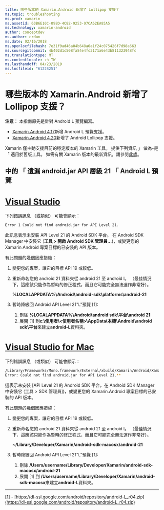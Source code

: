 ```yaml
---
title: 哪些版本的 Xamarin.Android 新增了 Lollipop 支援？
ms.topic: troubleshooting
ms.prod: xamarin
ms.assetid: 63B6E10C-098D-4C82-9253-07CA62EA85A5
ms.technology: xamarin-android
author: conceptdev
ms.author: crdun
ms.date: 02/16/2018
ms.openlocfilehash: 7e31f9ad46a04b648a6a1f24c075426f7d98a663
ms.sourcegitcommit: 4b402d1c508fa84e4fc3171a6e43b811323948fc
ms.translationtype: MT
ms.contentlocale: zh-TW
ms.lasthandoff: 04/23/2019
ms.locfileid: "61228251"
---
```

# <a name="what-version-of-xamarinandroid-added-lollipop-support"></a>哪些版本的 Xamarin.Android 新增了 Lollipop 支援？

**注意：** 本指南原先是針對 Android L 預覽編寫。

-   [Xamarin.Android 4.17](https://developer.xamarin.com/releases/android/xamarin.android_4/xamarin.android_4.17/)新增 Android L 預覽支援。
-   [Xamarin.Android 4.20](https://developer.xamarin.com/releases/android/xamarin.android_4/xamarin.android_4.20/)新增了 Android Lollipop 支援。

Xamarin 僅主動支援目前的穩定版本的 Xamarin 工具。 提供下列資訊 」 做為-是 「 適用於舊版工具。 如需有關 Xamarin 版本的最新資訊，請參閱[此處](http://releases.xamarin.com/)。

## <a name="missing-androidjar-for-api-level-21-in-android-l-preview"></a>中的 「 遺漏 android.jar API 層級 21 「 Android L 預覽

# <a name="visual-studiotabwindows"></a>[Visual Studio](#tab/windows)

下列錯誤訊息 （或類似） 可能會顯示：

```cmd
Error 1 Could not find android.jar for API Level 21.
```

此訊息表示未安裝 API Level 21 的 Android SDK 平台。 在 Android SDK Manager 中安裝它 (**工具 > 開啟 Android SDK 管理員...**)，或變更您的 Xamarin.Android 專案目標的已安裝的 API 版本。

有此問題的幾個因應措施：

1. 變更您的專案，讓它的目標 API 19 或較低。

2. 重新命名您的 android 21 資料夾從 android 21 至 android l。 （最佳情況下，這應該只能作為暫時的修正程式，而且它可能完全無法運作非常好）。

   **%LOCALAPPDATA%\\Android\\android-sdk\\platforms\\android-21**

3. 暫時降級回 Android API Level 21"L"預覽 [1]:

    1.  刪除 **%LOCALAPPDATA%\\Android\\android sdk\\平台\\android 21** 
    2.  展開 [1] 到**c:\\使用者\\&lt;使用者名稱&gt;\\AppData\\本機\\Android\\android sdk\\平台**來建立**android-L**資料夾。

# <a name="visual-studio-for-mactabmacos"></a>[Visual Studio for Mac](#tab/macos)

下列錯誤訊息 （或類似） 可能會顯示：

```bash
/Library/Frameworks/Mono.framework/External/xbuild/Xamarin/Android/Xamarin.Android.Common.targets: 
Error: Could not find android.jar for API Level 21.**
```

這表示未安裝 [API Level 21 的 Android SDK 平台。在 Android SDK Manager 中安裝它 (工具 > SDK 管理員])，或變更您的 Xamarin.Android 專案目標的已安裝的 API 版本。

有此問題的幾個因應措施：

1. 變更您的專案，讓它的目標 API 19 或較低。

2. 重新命名您的 android 21 資料夾從 android 21 至 android l。 （最佳情況下，這應該只能作為暫時的修正程式，而且它可能完全無法運作非常好）。

   **~/Library/Developer/Xamarin/android-sdk-macosx/android-21**

3. 暫時降級回 Android API Level 21"L"預覽 [1]:

    1.  刪除 **/Users/username/Library/Developer/Xamarin/android-sdk-macosx/android-21**
    2.  展開 [1] 到 **/Users/username/Library/Developer/Xamarin/android-sdk-macosx**來建立**android-L**資料夾。

-----


[1] - [https://dl-ssl.google.com/android/repository/android-L_r04.zip](https://dl-ssl.google.com/android/repository/android-L_r04.zip)
